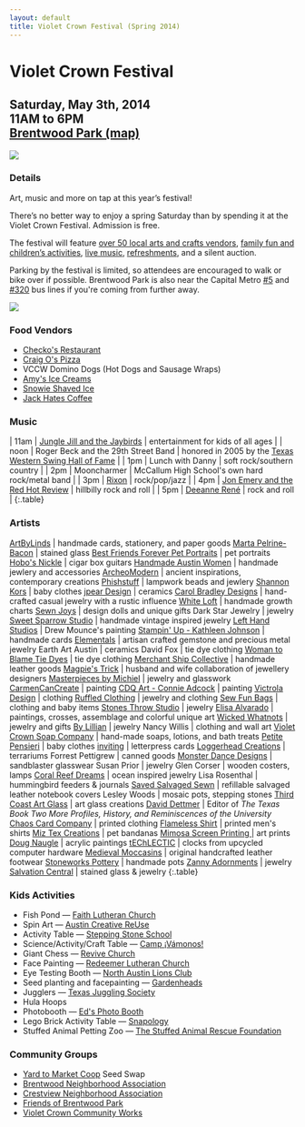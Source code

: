 ```yaml
---
layout: default
title: Violet Crown Festival (Spring 2014)
---
```

<div class="container">
	<div class="row">
		<div class="col-md-8">
			<h1>Violet Crown Festival</h1>
			<h2>
				Saturday, May 3th, 2014 <br>
				11AM to 6PM <br>
				<a href="https://plus.google.com/105953711653254975745/about?gl=us&amp;hl=en">Brentwood Park (map)</a>
			</h2>
		</div>
		<div class="col-md-4"><img src="img/Crown-facebook.jpg" class="img-responsive"></div>
	</div>
</div>

### Details

Art, music and more on tap at this year’s festival!

There’s no better way to enjoy a spring Saturday than by spending it at the
Violet Crown Festival. Admission is free.

The festival will feature
[over 50 local arts and crafts vendors](#artists),
[family fun and children’s activities](#kids-activities),
[live music](#music),
[refreshments](#food-vendors), and a silent auction.

Parking by the festival is limited, so attendees are encouraged to walk or
bike over if possible.  Brentwood Park is also near the Capital Metro
[#5](http://www.capmetro.org/schedulemap.aspx?f1=005&s=1&d=1) and
[#320](http://www.capmetro.org/schedulemap.aspx?f1=320&s=1&d=1)
bus lines if you're coming from further away.

<img src="img/vccw_hoops.jpg" class="img-responsive well">

### Food Vendors

* [Checko's Restaurant](http://www.gotchekos.com)
* [Craig O's Pizza](http://www.craigositalian.com)
* VCCW Domino Dogs (Hot Dogs and Sausage Wraps)
* [Amy's Ice Creams](http://www.amysicecreams.com)
* [Snowie Shaved Ice](http://www.austinshavedice.com)
* [Jack Hates Coffee](http://www.jackhatescoffee.com)

### Music

| 11am | [Jungle Jill and the Jaybirds](http://www.myspace.com/junglejilljaybirds) | entertainment for kids of all ages |
| noon | Roger Beck and the 29th Street Band | honored in 2005 by the [Texas Western Swing Hall of Fame](http://thewesternartists.com/twshof.htm) |
|  1pm | Lunch with Danny | soft rock/southern country |
|  2pm | Mooncharmer | McCallum High School's own hard rock/metal band |
|  3pm | [Rixon](http://www.rixonmusic.com/) | rock/pop/jazz |
|  4pm | [Jon Emery and the Red Hot Review](http://www.jonemery.com/) | hillbilly rock and roll |
|  5pm | [Deeanne René](http://www.deannrene.com/) | rock and roll |
{:.table}

### Artists

[ArtByLinds](http://artbylinds.etsy.com) | handmade cards, stationery, and paper goods
[Marta Pelrine-Bacon](http://www.martapelrinebacon.com) | stained glass
[Best Friends Forever Pet Portraits](http://bestfriendsforeverpetportraits.blogspot.com/) | pet portraits
[Hobo's Nickle](https://www.facebook.com/HobosNickel) | cigar box guitars
[Handmade Austin Women](http://handmadeaustinwomen.com) | handmade jewlery and accessories
[ArcheoModern](http://Archeomoderndesigns.com) | ancient inspirations, contemporary creations
[Phishstuff](http://phishstuff.etsy.com) | lampwork beads and jewlery
[Shannon Kors](http://sksurfgirl.etsy.com) | baby clothes
[jpear Design](http://jpeardesign.etsy.com) | ceramics
[Carol Bradley Designs](https://www.facebook.com/CarolBradleyDesigns) | hand-crafted casual jewelry with a rustic influence
[White Loft](http://shopwhiteloft.com) | handmade growth charts
[Sewn Joys](http://sewnjoys.etsy.com) | design dolls and unique gifts
Dark Star Jewelry | jewelry
[Sweet Sparrow Studio](http://facebook.com/sweetsparrowstudio) | handmade vintage inspired jewelry
[Left Hand Studios](http://lefthandart.com) | Drew Mounce's painting
[Stampin' Up - Kathleen Johnson](http://Kathleenstamps.stampinup.net) | handmade cards
[Elementals](http://gems23rd.blogspot.com) | artisan crafted gemstone and precious metal jewelry
Earth Art Austin | ceramics
David Fox | tie dye clothing
[Woman to Blame Tie Dyes](http://womantoblametiedyes.com) | tie dye clothing
[Merchant Ship Collective](http://Mscleather.com) | handmade leather goods
[Magpie's Trick](http://magpiestrick.com) | husband and wife collaboration of jewellery designers
[Masterpieces by Michiel](http://masterpiecesbymichiel.com) | jewelry and glasswork
[CarmenCanCreate](http://carmencancreate.com) | painting
[CDQ Art - Connie Adcock](http://cdqart.com) | painting
[Victrola Design](http://etsy.com/shop/victroladesign) | clothing
[Ruffled Clothing](http://facebook.com/ruffledclothing) | jewelry and clothing
[Sew Fun Bags](http://facebook.com/sewfunbags) | clothing and baby items
[Stones Throw Studio](http://stonesthrowstudio.com) | jewelry
[Elisa Alvarado](http://elisaalvarado.etsy.com) | paintings, crosses, assemblage and colorful unique art
[Wicked Whatnots](http://wickedwhatnots.com) | jewelry and gifts
[By Lillian](http://bylillian.com) | jewelry
Nancy Willis | clothing and wall art
[Violet Crown Soap Company](http://Violetcrownsoap.com) | hand-made soaps, lotions, and bath treats
[Petite Pensieri](http://petitepensieri.etsy.com) | baby clothes
[inviting](http://inviting.myshopify.com/) | letterpress cards
[Loggerhead Creations](https://www.facebook.com/LoggerheadCreations) | terrariums
Forrest Pettigrew | canned goods
[Monster Dance Designs](http://monsterdancedesigns.com) | sandblaster glasswear
Susan Prior | jewelry
Glen Corser | wooden costers, lamps
[Coral Reef Dreams](http://coralreefdreams.com) | ocean inspired jewelry
Lisa Rosenthal | hummingbird feeders & journals
[Saved Salvaged Sewn](http://facebook.com/savedsalvagedsewn) | refillable salvaged leather notebook covers
Lesley Woods | mosaic pots, stepping stones
[Third Coast Art Glass](http://thirdcoastartglass.blog.com) | art glass creations
[David Dettmer](http://utpress.utexas.edu/index.php/books/dettex) | Editor of _The Texas Book Two More Profiles, History, and Reminiscences of the University_
[Chaos Card Company](http://www.chaoscardcompany.com/) | printed clothing
[Flameless Shirt](http://flamelessshirt.com) | printed men's shirts
[Miz Tex Creations](http://facebook.com/MizTexCreations) | pet bandanas
[Mimosa Screen Printing ](http://mimosascreenprinting.com) | art prints
[Doug Naugle](http://dougnaugle.com) | acrylic paintings
[tEChLECTIC](http://techlectic.com) | clocks from upcycled computer hardware
[Medieval Moccasins](http://medievalmoccasins.com) | original handcrafted leather footwear
[Stoneworks Pottery](http://etsy.com/shop/stoneworkspottery) | handmade pots
[Zanny Adornments](http://facebook.com/zannyadornments.love) | jewelry
[Salvation Central](http://www.salvationcentral.com/) | stained glass & jewelry
{:.table}

### Kids Activities

* Fish Pond &mdash; [Faith Lutheran Church](http://www.faithlutheranaustin.org/)
* Spin Art &mdash; [Austin Creative ReUse](http://austincreativereuse.org/)
* Activity Table &mdash; [Stepping Stone School](http://www.steppingstoneschool.com/)
* Science/Activity/Craft Table &mdash; [Camp ¡Vámonos!](http://www.campvamonos.com/)
* Giant Chess &mdash; [Revive Church](http://revivechurchtx.com/)
* Face Painting &mdash; [Redeemer Lutheran Church](http://redeemer.net)
* Eye Testing Booth &mdash; [North Austin Lions Club](http://northaustinlionsclub.org/)
* Seed planting and facepainting &mdash; [Gardenheads](http://www.gardenheads.net/)
* Jugglers &mdash; [Texas Juggling Society](http://www.juggling.place.org/)
* Hula Hoops
* Photobooth &mdash; [Ed's Photo Booth](http://www.edsphotobooth.com/)
* Lego Brick Activity Table &mdash; [Snapology](http://snapology.com)
* Stuffed Animal Petting Zoo &mdash; [The Stuffed Animal Rescue Foundation](http://thesarf.org/)

### Community Groups

* [Yard to Market Coop](http://yardtomarket.coop) Seed Swap
* [Brentwood Neighborhood Association](brentwoodaustin.blogspot.com)
* [Crestview Neighborhood Association](http://www.crestviewna.org/)
* [Friends of Brentwood Park](https://www.fopb.info/)
* [Violet Crown Community Works](http://violetcrowncommunity.com/about/)
